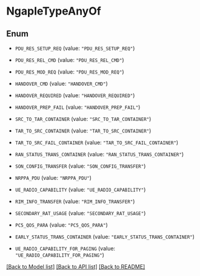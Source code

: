 # NgapIeTypeAnyOf

## Enum


* `PDU_RES_SETUP_REQ` (value: `"PDU_RES_SETUP_REQ"`)

* `PDU_RES_REL_CMD` (value: `"PDU_RES_REL_CMD"`)

* `PDU_RES_MOD_REQ` (value: `"PDU_RES_MOD_REQ"`)

* `HANDOVER_CMD` (value: `"HANDOVER_CMD"`)

* `HANDOVER_REQUIRED` (value: `"HANDOVER_REQUIRED"`)

* `HANDOVER_PREP_FAIL` (value: `"HANDOVER_PREP_FAIL"`)

* `SRC_TO_TAR_CONTAINER` (value: `"SRC_TO_TAR_CONTAINER"`)

* `TAR_TO_SRC_CONTAINER` (value: `"TAR_TO_SRC_CONTAINER"`)

* `TAR_TO_SRC_FAIL_CONTAINER` (value: `"TAR_TO_SRC_FAIL_CONTAINER"`)

* `RAN_STATUS_TRANS_CONTAINER` (value: `"RAN_STATUS_TRANS_CONTAINER"`)

* `SON_CONFIG_TRANSFER` (value: `"SON_CONFIG_TRANSFER"`)

* `NRPPA_PDU` (value: `"NRPPA_PDU"`)

* `UE_RADIO_CAPABILITY` (value: `"UE_RADIO_CAPABILITY"`)

* `RIM_INFO_TRANSFER` (value: `"RIM_INFO_TRANSFER"`)

* `SECONDARY_RAT_USAGE` (value: `"SECONDARY_RAT_USAGE"`)

* `PC5_QOS_PARA` (value: `"PC5_QOS_PARA"`)

* `EARLY_STATUS_TRANS_CONTAINER` (value: `"EARLY_STATUS_TRANS_CONTAINER"`)

* `UE_RADIO_CAPABILITY_FOR_PAGING` (value: `"UE_RADIO_CAPABILITY_FOR_PAGING"`)


[[Back to Model list]](../README.md#documentation-for-models) [[Back to API list]](../README.md#documentation-for-api-endpoints) [[Back to README]](../README.md)


